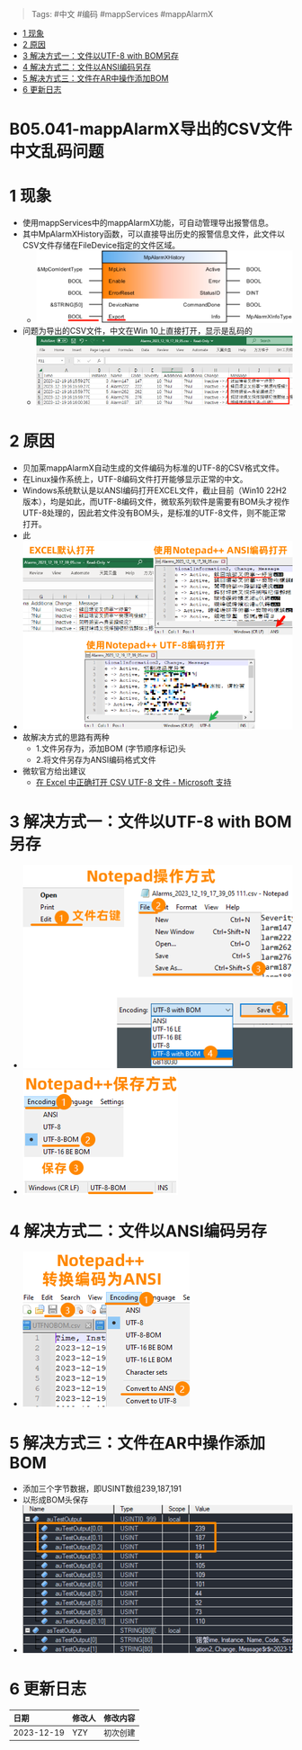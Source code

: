 > Tags: #中文 #编码 #mappServices #mappAlarmX

- [1 现象](#1%20%E7%8E%B0%E8%B1%A1)
- [2 原因](#2%20%E5%8E%9F%E5%9B%A0)
- [3 解决方式一：文件以UTF-8 with BOM另存](#3%20%E8%A7%A3%E5%86%B3%E6%96%B9%E5%BC%8F%E4%B8%80%EF%BC%9A%E6%96%87%E4%BB%B6%E4%BB%A5UTF-8%20with%20BOM%E5%8F%A6%E5%AD%98)
- [4 解决方式二：文件以ANSI编码另存](#4%20%E8%A7%A3%E5%86%B3%E6%96%B9%E5%BC%8F%E4%BA%8C%EF%BC%9A%E6%96%87%E4%BB%B6%E4%BB%A5ANSI%E7%BC%96%E7%A0%81%E5%8F%A6%E5%AD%98)
- [5 解决方式三：文件在AR中操作添加BOM](#5%20%E8%A7%A3%E5%86%B3%E6%96%B9%E5%BC%8F%E4%B8%89%EF%BC%9A%E6%96%87%E4%BB%B6%E5%9C%A8AR%E4%B8%AD%E6%93%8D%E4%BD%9C%E6%B7%BB%E5%8A%A0BOM)
- [6 更新日志](#6%20%E6%9B%B4%E6%96%B0%E6%97%A5%E5%BF%97)

# B05.041-mappAlarmX导出的CSV文件中文乱码问题

# 1 现象

- 使用mappServices中的mappAlarmX功能，可自动管理导出报警信息。
- 其中MpAlarmXHistory函数，可以直接导出历史的报警信息文件，此文件以CSV文件存储在FileDevice指定的文件区域。
    - ![](FILES/041mappAlarmX导出的CSV文件中文乱码问题/image-20231219180943076.png)
- 问题为导出的CSV文件，中文在Win 10上直接打开，显示是乱码的
    - ![](FILES/041mappAlarmX导出的CSV文件中文乱码问题/image-20231219181104956.png)

# 2 原因

- 贝加莱mappAlarmX自动生成的文件编码为标准的UTF-8的CSV格式文件。
- 在Linux操作系统上，UTF-8编码文件打开能够显示正常的中文。
- Windows系统默认是以ANSI编码打开EXCEL文件，截止目前（Win10 22H2版本），均是如此，而UTF-8编码文件，微软系列软件是需要有BOM头才视作UTF-8处理的，因此若文件没有BOM头，是标准的UTF-8文件，则不能正常打开。
- 此
- ![](FILES/041mappAlarmX导出的CSV文件中文乱码问题/image-20231219203221501.png)
- 故解决方式的思路有两种
    - 1.文件另存为，添加BOM (字节顺序标记)头
    - 2.将文件另存为ANSI编码格式文件
- 微软官方给出建议
    - [在 Excel 中正确打开 CSV UTF-8 文件 - Microsoft 支持](https://support.microsoft.com/zh-cn/office/%E5%9C%A8-excel-%E4%B8%AD%E6%AD%A3%E7%A1%AE%E6%89%93%E5%BC%80-csv-utf-8-%E6%96%87%E4%BB%B6-8a935af5-3416-4edd-ba7e-3dfd2bc4a032)

# 3 解决方式一：文件以UTF-8 with BOM另存

- ![](FILES/041mappAlarmX导出的CSV文件中文乱码问题/image-20231219232330900.png)
- ![](FILES/041mappAlarmX导出的CSV文件中文乱码问题/image-20231219231930130.png)

# 4 解决方式二：文件以ANSI编码另存

- ![](FILES/041mappAlarmX导出的CSV文件中文乱码问题/image-20231219232603292.png)

# 5 解决方式三：文件在AR中操作添加BOM

- 添加三个字节数据，即USINT数组239,187,191
- 以形成BOM头保存
- ![](FILES/041mappAlarmX导出的CSV文件中文乱码问题/image-20231219232712103.png)

# 6 更新日志

| 日期         | 修改人 | 修改内容 |
| :--------- | :-- | :--- |
| 2023-12-19 | YZY | 初次创建 |
